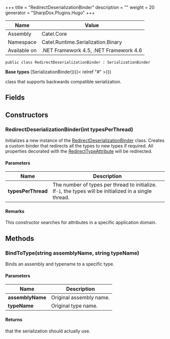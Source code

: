 

+++
title = "RedirectDeserializationBinder" 
description = ""
weight = 20
generator = "SharpDox.Plugins.Hugo"
+++

Name|Value
---|---
Assembly|Catel.Core
Namespace|Catel.Runtime.Serialization.Binary
Available on|.NET Framework 4.5, .NET Framework 4.6

```
public class RedirectDeserializationBinder : SerializationBinder
```

**Base types**
[SerializationBinder]({{< relref "#" >}})

class that supports backwards compatible serialization.

## Fields

## Constructors

### RedirectDeserializationBinder(int typesPerThread)

Initializes a new instance of the [RedirectDeserializationBinder](#) class. Creates a custom binder that redirects all the types to new types if required. All properties decorated with the [RedirectTypeAttribute](#) will be redirected.

#### Parameters

Name|Description
---|---
**typesPerThread**|The number of types per thread to initialize. If`-1`, the types will be initialized in a single thread.

#### Remarks

This constructor searches for attributes in a specific application domain.

## Methods

### BindToType(string assemblyName, string typeName)

Binds an assembly and typename to a specific type.

#### Parameters

Name|Description
---|---
**assemblyName**|Original assembly name.
**typeName**|Original type name.

#### Returns

that the serialization should actually use.

